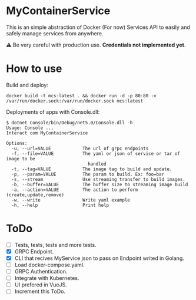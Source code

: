 # MyContainerService
This is an simple abstraction of Docker (For now) Services API to easily and safely manage services from anywhere.

:warning: Be very careful with production use. **Credentials not implemented yet**.

# How to use

Build and deploy:

```
docker build -t mcs:latest . && docker run -d -p 80:80 -v /var/run/docker.sock:/var/run/docker.sock mcs:latest
```

Deployments of apps with Console.dll:

```
$ dotnet Console/bin/Debug/net5.0/Console.dll -h
Usage: Console ...
Interact com MyContainerService

Options:
  -u, --url=VALUE            The url of grpc endpoints
  -f, --file=VALUE           The yaml or json of service or tar of image to be
                               handled
  -t, --tag=VALUE            The image tag to build and update.
  -p, --param=VALUE          The param to build. Ex: foo=bar
  -s, --stream               Use streaming transfer to build images.
  -b, --buffer=VALUE         The buffer size to streaming image build
  -a, --action=VALUE         The action to perform (create,update,remove)
  -w, --write                Write yaml example
  -h, --help                 Print help
```

# ToDo
- [ ] Tests, tests, tests and more tests.
- [x] GRPC Endpoint.
- [x] CLI that recives MyService json to pass on Endpoint writed in Golang.
- [ ] Load docker-compose.yaml.
- [ ] GRPC Authentication.
- [ ] Integrate with Kubernetes.
- [ ] UI prefered in VueJS.
- [ ] Increment this ToDo.
